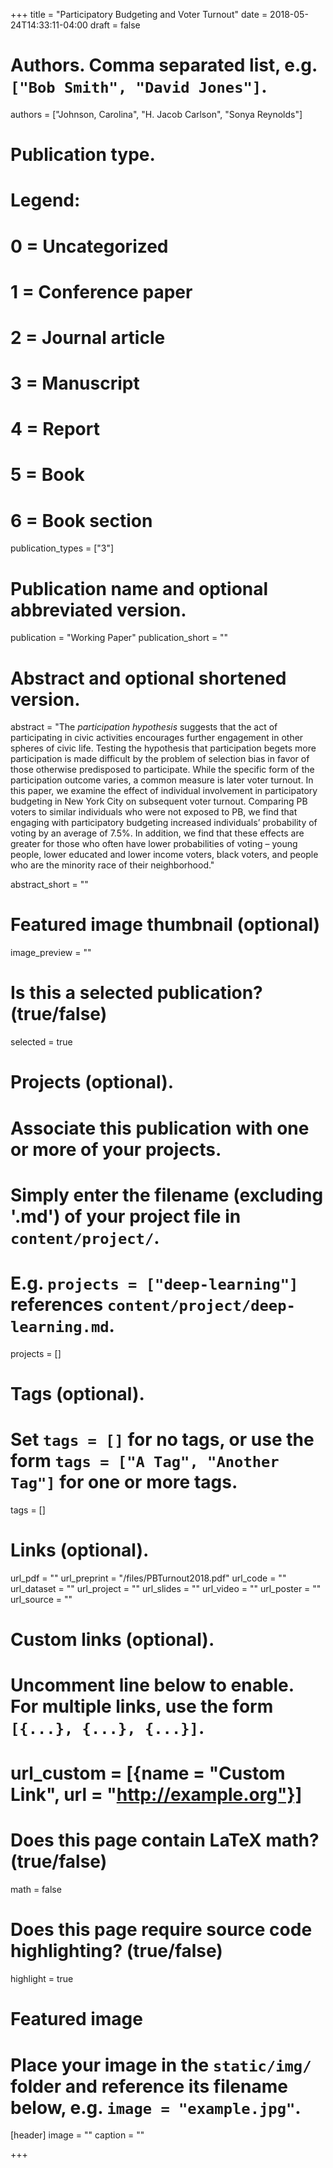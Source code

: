 +++
title = "Participatory Budgeting and Voter Turnout"
date = 2018-05-24T14:33:11-04:00
draft = false

# Authors. Comma separated list, e.g. `["Bob Smith", "David Jones"]`.
authors = ["Johnson, Carolina", "H. Jacob Carlson", "Sonya Reynolds"]

# Publication type.
# Legend:
# 0 = Uncategorized
# 1 = Conference paper
# 2 = Journal article
# 3 = Manuscript
# 4 = Report
# 5 = Book
# 6 = Book section
publication_types = ["3"]

# Publication name and optional abbreviated version.
publication = "Working Paper"
publication_short = ""

# Abstract and optional shortened version.
abstract = "The *participation hypothesis* suggests that the act of participating in civic activities encourages further engagement in other spheres of civic life. Testing the hypothesis that participation begets more participation is made difficult by the problem of selection bias in favor of those otherwise predisposed to participate. While the specific form of the participation outcome varies, a common measure is later voter turnout. In this paper, we examine the effect of individual involvement in participatory budgeting in New York City on subsequent voter turnout. Comparing PB voters to similar individuals who were not exposed to PB, we find that engaging with participatory budgeting increased individuals’ probability of voting by an average of 7.5%. In addition, we find that these effects are greater for those who often have lower probabilities of voting – young people, lower educated and lower income voters, black voters, and people who are the minority race of their neighborhood."

abstract_short = ""

# Featured image thumbnail (optional)
image_preview = ""

# Is this a selected publication? (true/false)
selected = true

# Projects (optional).
#   Associate this publication with one or more of your projects.
#   Simply enter the filename (excluding '.md') of your project file in `content/project/`.
#   E.g. `projects = ["deep-learning"]` references `content/project/deep-learning.md`.
projects = []

# Tags (optional).
#   Set `tags = []` for no tags, or use the form `tags = ["A Tag", "Another Tag"]` for one or more tags.
tags = []

# Links (optional).
url_pdf = ""
url_preprint = "/files/PBTurnout2018.pdf"
url_code = ""
url_dataset = ""
url_project = ""
url_slides = ""
url_video = ""
url_poster = ""
url_source = ""

# Custom links (optional).
#   Uncomment line below to enable. For multiple links, use the form `[{...}, {...}, {...}]`.
# url_custom = [{name = "Custom Link", url = "http://example.org"}]

# Does this page contain LaTeX math? (true/false)
math = false

# Does this page require source code highlighting? (true/false)
highlight = true

# Featured image
# Place your image in the `static/img/` folder and reference its filename below, e.g. `image = "example.jpg"`.
[header]
image = ""
caption = ""

+++

